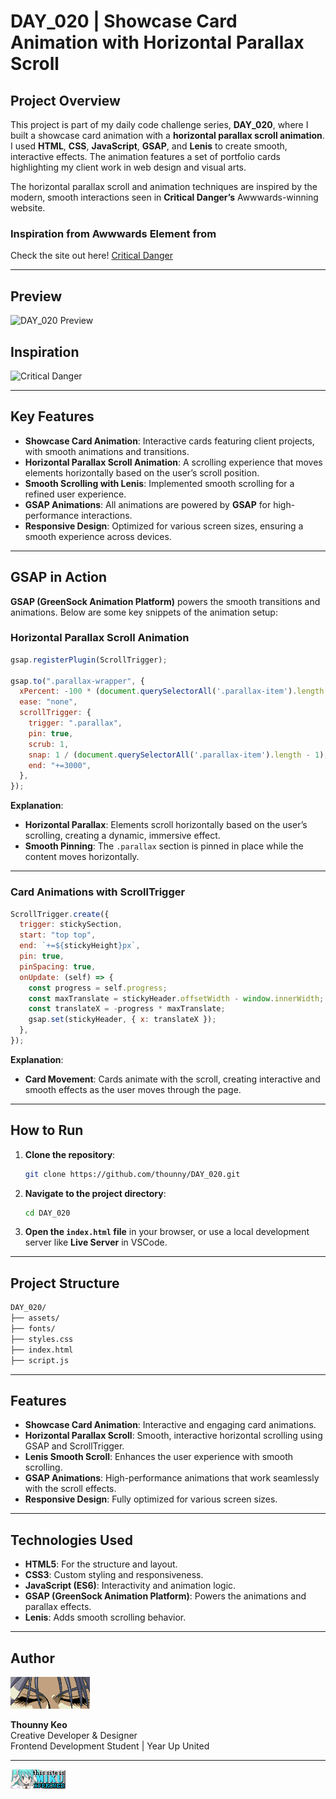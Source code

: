 # DAY_020 | Showcase Card Animation with Horizontal Parallax Scroll

## Project Overview

This project is part of my daily code challenge series, **DAY_020**, where I built a showcase card animation with a **horizontal parallax scroll animation**. I used **HTML**, **CSS**, **JavaScript**, **GSAP**, and **Lenis** to create smooth, interactive effects. The animation features a set of portfolio cards highlighting my client work in web design and visual arts.

The horizontal parallax scroll and animation techniques are inspired by the modern, smooth interactions seen in **Critical Danger’s** Awwwards-winning website.

### Inspiration from Awwwards Element from 
Check the site out here! [Critical Danger](https://www.criticaldanger.com/)

---

## Preview

![DAY_020 Preview](./assets/DAY_020_1.gif)

## Inspiration

![Critical Danger](./assets/DAY_020_2.gif)

---

## Key Features

- **Showcase Card Animation**: Interactive cards featuring client projects, with smooth animations and transitions.
- **Horizontal Parallax Scroll Animation**: A scrolling experience that moves elements horizontally based on the user’s scroll position.
- **Smooth Scrolling with Lenis**: Implemented smooth scrolling for a refined user experience.
- **GSAP Animations**: All animations are powered by **GSAP** for high-performance interactions.
- **Responsive Design**: Optimized for various screen sizes, ensuring a smooth experience across devices.

---

## GSAP in Action

**GSAP (GreenSock Animation Platform)** powers the smooth transitions and animations. Below are some key snippets of the animation setup:

### Horizontal Parallax Scroll Animation

```javascript
gsap.registerPlugin(ScrollTrigger);

gsap.to(".parallax-wrapper", {
  xPercent: -100 * (document.querySelectorAll('.parallax-item').length - 1),
  ease: "none",
  scrollTrigger: {
    trigger: ".parallax",
    pin: true,
    scrub: 1,
    snap: 1 / (document.querySelectorAll('.parallax-item').length - 1),
    end: "+=3000",
  },
});
```

**Explanation**:

- **Horizontal Parallax**: Elements scroll horizontally based on the user’s scrolling, creating a dynamic, immersive effect.
- **Smooth Pinning**: The `.parallax` section is pinned in place while the content moves horizontally.

---

### Card Animations with ScrollTrigger

```javascript
ScrollTrigger.create({
  trigger: stickySection,
  start: "top top",
  end: `+=${stickyHeight}px`,
  pin: true,
  pinSpacing: true,
  onUpdate: (self) => {
    const progress = self.progress;
    const maxTranslate = stickyHeader.offsetWidth - window.innerWidth;
    const translateX = -progress * maxTranslate;
    gsap.set(stickyHeader, { x: translateX });
  },
});
```

**Explanation**:

- **Card Movement**: Cards animate with the scroll, creating interactive and smooth effects as the user moves through the page.

---

## How to Run

1. **Clone the repository**:

   ```bash
   git clone https://github.com/thounny/DAY_020.git
   ```

2. **Navigate to the project directory**:

   ```bash
   cd DAY_020
   ```

3. **Open the `index.html` file** in your browser, or use a local development server like **Live Server** in VSCode.

---

## Project Structure

```bash
DAY_020/
├── assets/
├── fonts/
├── styles.css
├── index.html
├── script.js
```

---

## Features

- **Showcase Card Animation**: Interactive and engaging card animations.
- **Horizontal Parallax Scroll**: Smooth, interactive horizontal scrolling using GSAP and ScrollTrigger.
- **Lenis Smooth Scroll**: Enhances the user experience with smooth scrolling.
- **GSAP Animations**: High-performance animations that work seamlessly with the scroll effects.
- **Responsive Design**: Fully optimized for various screen sizes.

---

## Technologies Used

- **HTML5**: For the structure and layout.
- **CSS3**: Custom styling and responsiveness.
- **JavaScript (ES6)**: Interactivity and animation logic.
- **GSAP (GreenSock Animation Platform)**: Powers the animations and parallax effects.
- **Lenis**: Adds smooth scrolling behavior.

---

## Author

![Logo](./assets/index_dwn.gif)

**Thounny Keo**  
Creative Developer & Designer  
Frontend Development Student | Year Up United

---

![miku](./assets/miku.gif)